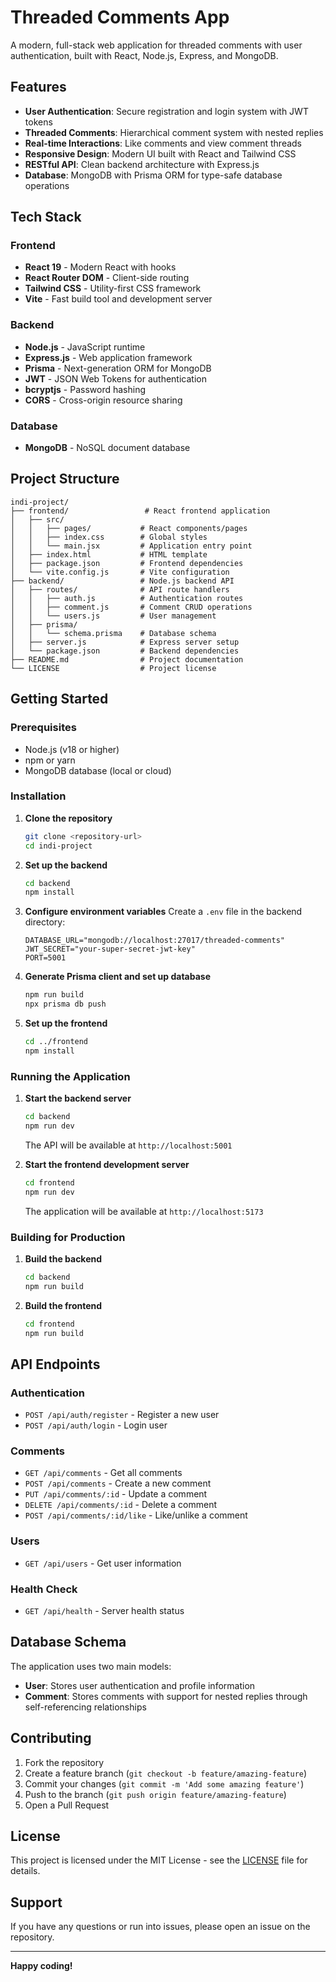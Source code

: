 # Threaded Comments App

A modern, full-stack web application for threaded comments with user authentication, built with React, Node.js, Express, and MongoDB.

## Features

- **User Authentication**: Secure registration and login system with JWT tokens
- **Threaded Comments**: Hierarchical comment system with nested replies
- **Real-time Interactions**: Like comments and view comment threads
- **Responsive Design**: Modern UI built with React and Tailwind CSS
- **RESTful API**: Clean backend architecture with Express.js
- **Database**: MongoDB with Prisma ORM for type-safe database operations

## Tech Stack

### Frontend
- **React 19** - Modern React with hooks
- **React Router DOM** - Client-side routing
- **Tailwind CSS** - Utility-first CSS framework
- **Vite** - Fast build tool and development server

### Backend
- **Node.js** - JavaScript runtime
- **Express.js** - Web application framework
- **Prisma** - Next-generation ORM for MongoDB
- **JWT** - JSON Web Tokens for authentication
- **bcryptjs** - Password hashing
- **CORS** - Cross-origin resource sharing

### Database
- **MongoDB** - NoSQL document database

## Project Structure

```
indi-project/
├── frontend/                 # React frontend application
│   ├── src/
│   │   ├── pages/           # React components/pages
│   │   ├── index.css        # Global styles
│   │   └── main.jsx         # Application entry point
│   ├── index.html           # HTML template
│   ├── package.json         # Frontend dependencies
│   └── vite.config.js       # Vite configuration
├── backend/                 # Node.js backend API
│   ├── routes/              # API route handlers
│   │   ├── auth.js          # Authentication routes
│   │   ├── comment.js       # Comment CRUD operations
│   │   └── users.js         # User management
│   ├── prisma/
│   │   └── schema.prisma    # Database schema
│   ├── server.js            # Express server setup
│   └── package.json         # Backend dependencies
├── README.md                # Project documentation
└── LICENSE                  # Project license
```

## Getting Started

### Prerequisites

- Node.js (v18 or higher)
- npm or yarn
- MongoDB database (local or cloud)

### Installation

1. **Clone the repository**
   ```bash
   git clone <repository-url>
   cd indi-project
   ```

2. **Set up the backend**
   ```bash
   cd backend
   npm install
   ```

3. **Configure environment variables**
   Create a `.env` file in the backend directory:
   ```env
   DATABASE_URL="mongodb://localhost:27017/threaded-comments"
   JWT_SECRET="your-super-secret-jwt-key"
   PORT=5001
   ```

4. **Generate Prisma client and set up database**
   ```bash
   npm run build
   npx prisma db push
   ```

5. **Set up the frontend**
   ```bash
   cd ../frontend
   npm install
   ```

### Running the Application

1. **Start the backend server**
   ```bash
   cd backend
   npm run dev
   ```
   The API will be available at `http://localhost:5001`

2. **Start the frontend development server**
   ```bash
   cd frontend
   npm run dev
   ```
   The application will be available at `http://localhost:5173`

### Building for Production

1. **Build the backend**
   ```bash
   cd backend
   npm run build
   ```

2. **Build the frontend**
   ```bash
   cd frontend
   npm run build
   ```

## API Endpoints

### Authentication
- `POST /api/auth/register` - Register a new user
- `POST /api/auth/login` - Login user

### Comments
- `GET /api/comments` - Get all comments
- `POST /api/comments` - Create a new comment
- `PUT /api/comments/:id` - Update a comment
- `DELETE /api/comments/:id` - Delete a comment
- `POST /api/comments/:id/like` - Like/unlike a comment

### Users
- `GET /api/users` - Get user information

### Health Check
- `GET /api/health` - Server health status

## Database Schema

The application uses two main models:

- **User**: Stores user authentication and profile information
- **Comment**: Stores comments with support for nested replies through self-referencing relationships

## Contributing

1. Fork the repository
2. Create a feature branch (`git checkout -b feature/amazing-feature`)
3. Commit your changes (`git commit -m 'Add some amazing feature'`)
4. Push to the branch (`git push origin feature/amazing-feature`)
5. Open a Pull Request

## License

This project is licensed under the MIT License - see the [LICENSE](LICENSE) file for details.

## Support

If you have any questions or run into issues, please open an issue on the repository.

---

**Happy coding!**